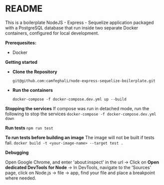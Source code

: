 # README

This is a boilerplate NodeJS - Express - Sequelize application packaged with a PostgreSQL database that run inside two separate Docker containers, configured for local development.

**Prerequesites:**

- Docker

**Getting started**

- **Clone the Repository**

  `git@github.com:camfeghali/node-express-sequelize-boilerplate.git`

- **Run the containers**

  `docker-compose -f docker-compose.dev.yml up --build`

**Stopping the services**
If compose was run in detached mode, run the following to stop the services
`docker-compose -f docker-compose.dev.yml down`

**Run tests**
`npm run test`

**To run tests before building an image**
The image will not be built if tests fail.
`docker build -t <your-image-name> --target test .`

**Debugging**

Open Google Chrome, and enter 'about:inspect' in the url -> Click on **Open dedicated DevTools for Node** -> In DevTools, navigate to the 'Sources' page, click on Node.js -> file -> app, find your file and place a breakpoint where needed.
